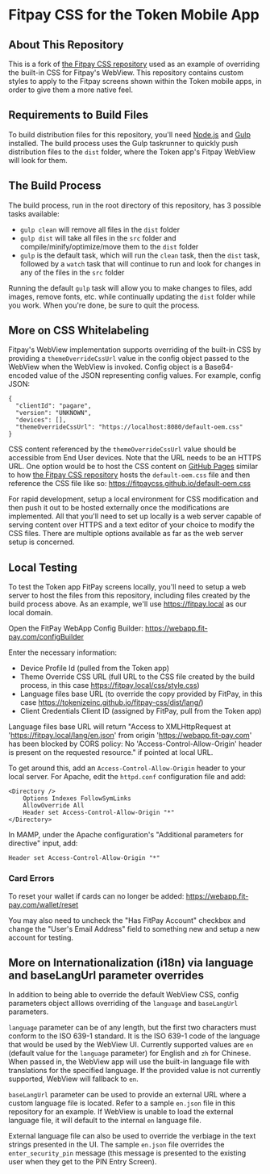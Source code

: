 # Fitpay CSS for the Token Mobile App

## About This Repository

This is a fork of [the Fitpay CSS repository](https://github.com/fitpaycss/fitpaycss.github.io) used as an example of overriding the built-in CSS for Fitpay's WebView. This repository contains custom styles to apply to the Fitpay screens shown within the Token mobile apps, in order to give them a more native feel.

## Requirements to Build Files

To build distribution files for this repository, you'll need [Node.js](https://nodejs.org/en/) and [Gulp](https://gulpjs.com) installed. The build process uses the Gulp taskrunner to quickly push distribution files to the `dist` folder, where the Token app's Fitpay WebView will look for them.

## The Build Process

The build process, run in the root directory of this repository, has 3 possible tasks available:

- `gulp clean` will remove all files in the `dist` folder
- `gulp dist` will take all files in the `src` folder and compile/minify/optimize/move them to the `dist` folder
- `gulp` is the default task, which will run the `clean` task, then the `dist` task, followed by a `watch` task that will continue to run and look for changes in any of the files in the `src` folder

Running the default `gulp` task will allow you to make changes to files, add images, remove fonts, etc. while continually updating the `dist` folder while you work. When you're done, be sure to quit the process.

## More on CSS Whitelabeling
Fitpay's WebView implementation supports overriding of the built-in CSS by providing a ```themeOverrideCssUrl``` value in the config object passed to the WebView when the WebView is invoked. Config object is a Base64-encoded value of the JSON representing config values. For example, config JSON:

```
{
  "clientId": "pagare",
  "version": "UNKNOWN",
  "devices": [],
  "themeOverrideCssUrl": "https://localhost:8080/default-oem.css"
}
```

CSS content referenced by the ```themeOverrideCssUrl``` value should be accessible from End User devices. Note that the URL needs to be an HTTPS URL. One option would be to host the CSS content on [GitHub Pages](https://pages.github.com) similar to how [the Fitpay CSS repository](https://github.com/fitpaycss/fitpaycss.github.io) hosts the ```default-oem.css``` file and then reference the CSS file like so: https://fitpaycss.github.io/default-oem.css

For rapid development, setup a local environment for CSS modification and then push it out to be hosted externally once the modifications are implemented. All that you'll need to set up locally is a web server capable of serving content over HTTPS and a text editor of your choice to modify the CSS files. There are multiple options available as far as the web server setup is concerned.

## Local Testing

To test the Token app FitPay screens locally, you'll need to setup a web server to host the files from this repository, including files created by the build process above. As an example, we'll use https://fitpay.local as our local domain.

Open the FitPay WebApp Config Builder: https://webapp.fit-pay.com/configBuilder

Enter the necessary information:
- Device Profile Id (pulled from the Token app)
- Theme Override CSS URL (full URL to the CSS file created by the build process, in this case https://fitpay.local/css/style.css)
- Language files base URL (to override the copy provided by FitPay, in this case https://tokenizeinc.github.io/fitpay-css/dist/lang/)
- Client Credentials Client ID (assigned by FitPay, pull from the Token app)

Language files base URL will return "Access to XMLHttpRequest at 'https://fitpay.local/lang/en.json' from origin 'https://webapp.fit-pay.com' has been blocked by CORS policy: No 'Access-Control-Allow-Origin' header is present on the requested resource." if pointed at local URL.

To get around this, add an `Access-Control-Allow-Origin` header to your local server. For Apache, edit the `httpd.conf` configuration file and add:

```
<Directory />
    Options Indexes FollowSymLinks
    AllowOverride All
    Header set Access-Control-Allow-Origin "*"  
</Directory>
```

In MAMP, under the Apache configuration's "Additional parameters for <Directory> directive" input, add:

`Header set Access-Control-Allow-Origin "*"`

### Card Errors

To reset your wallet if cards can no longer be added: https://webapp.fit-pay.com/wallet/reset

You may also need to uncheck the "Has FitPay Account" checkbox and change the "User's Email Address" field to something new and setup a new account for testing.

## More on Internationalization (i18n) via language and baseLangUrl parameter overrides

In addition to being able to override the default WebView CSS, config parameters object alllows overriding of the ```language``` and ```baseLangUrl``` parameters.

```language``` parameter can be of any length, but the first two characters must conform to the ISO 639-1 standard. It is the ISO 639-1 code of the language that would be used by the WebView UI. Currently supported values are ```en``` (default value for the ```language``` parameter) for English and ```zh``` for Chinese. When passed in, the WebView app will use the built-in language file with translations for the specified language. If the provided value is not currently supported, WebView will fallback to ```en```.

```baseLangUrl``` parameter can be used to provide an external URL where a custom language file is located. Refer to a sample ```en.json``` file in this repository for an example. If WebView is unable to load the external language file, it will default to the internal ```en``` language file.

External language file can also be used to override the verbiage in the text strings presented in the UI. The sample ```en.json``` file overrides the ```enter_security_pin``` message (this message is presented to the existing user when they get to the PIN Entry Screen).
